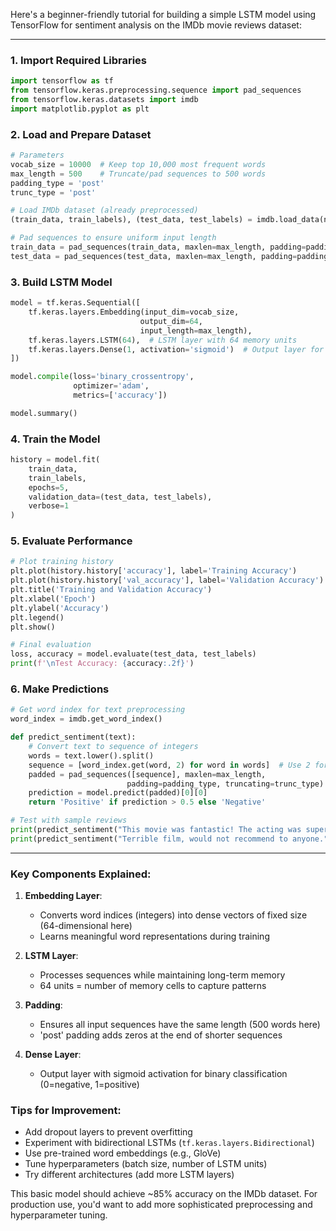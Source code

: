 

Here's a beginner-friendly tutorial for building a simple LSTM model using TensorFlow for sentiment analysis on the IMDb movie reviews dataset:

---

### 1. Import Required Libraries
```python
import tensorflow as tf
from tensorflow.keras.preprocessing.sequence import pad_sequences
from tensorflow.keras.datasets import imdb
import matplotlib.pyplot as plt
```

### 2. Load and Prepare Dataset
```python
# Parameters
vocab_size = 10000  # Keep top 10,000 most frequent words
max_length = 500    # Truncate/pad sequences to 500 words
padding_type = 'post'
trunc_type = 'post'

# Load IMDb dataset (already preprocessed)
(train_data, train_labels), (test_data, test_labels) = imdb.load_data(num_words=vocab_size)

# Pad sequences to ensure uniform input length
train_data = pad_sequences(train_data, maxlen=max_length, padding=padding_type, truncating=trunc_type)
test_data = pad_sequences(test_data, maxlen=max_length, padding=padding_type, trunc_type=trunc_type)
```

### 3. Build LSTM Model
```python
model = tf.keras.Sequential([
    tf.keras.layers.Embedding(input_dim=vocab_size, 
                             output_dim=64, 
                             input_length=max_length),
    tf.keras.layers.LSTM(64),  # LSTM layer with 64 memory units
    tf.keras.layers.Dense(1, activation='sigmoid')  # Output layer for binary classification
])

model.compile(loss='binary_crossentropy', 
              optimizer='adam', 
              metrics=['accuracy'])

model.summary()
```

### 4. Train the Model
```python
history = model.fit(
    train_data,
    train_labels,
    epochs=5,
    validation_data=(test_data, test_labels),
    verbose=1
)
```

### 5. Evaluate Performance
```python
# Plot training history
plt.plot(history.history['accuracy'], label='Training Accuracy')
plt.plot(history.history['val_accuracy'], label='Validation Accuracy')
plt.title('Training and Validation Accuracy')
plt.xlabel('Epoch')
plt.ylabel('Accuracy')
plt.legend()
plt.show()

# Final evaluation
loss, accuracy = model.evaluate(test_data, test_labels)
print(f'\nTest Accuracy: {accuracy:.2f}')
```

### 6. Make Predictions
```python
# Get word index for text preprocessing
word_index = imdb.get_word_index()

def predict_sentiment(text):
    # Convert text to sequence of integers
    words = text.lower().split()
    sequence = [word_index.get(word, 2) for word in words]  # Use 2 for out-of-vocabulary words
    padded = pad_sequences([sequence], maxlen=max_length, 
                          padding=padding_type, truncating=trunc_type)
    prediction = model.predict(padded)[0][0]
    return 'Positive' if prediction > 0.5 else 'Negative'

# Test with sample reviews
print(predict_sentiment("This movie was fantastic! The acting was superb."))
print(predict_sentiment("Terrible film, would not recommend to anyone."))
```

---

### Key Components Explained:
1. **Embedding Layer**: 
   - Converts word indices (integers) into dense vectors of fixed size (64-dimensional here)
   - Learns meaningful word representations during training

2. **LSTM Layer**:
   - Processes sequences while maintaining long-term memory
   - 64 units = number of memory cells to capture patterns

3. **Padding**:
   - Ensures all input sequences have the same length (500 words here)
   - 'post' padding adds zeros at the end of shorter sequences

4. **Dense Layer**:
   - Output layer with sigmoid activation for binary classification (0=negative, 1=positive)

### Tips for Improvement:
- Add dropout layers to prevent overfitting
- Experiment with bidirectional LSTMs (`tf.keras.layers.Bidirectional`)
- Use pre-trained word embeddings (e.g., GloVe)
- Tune hyperparameters (batch size, number of LSTM units)
- Try different architectures (add more LSTM layers)

This basic model should achieve ~85% accuracy on the IMDb dataset. For production use, you'd want to add more sophisticated preprocessing and hyperparameter tuning.